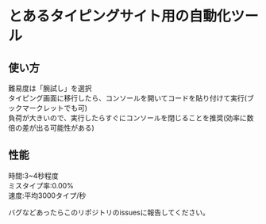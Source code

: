 # とあるタイピングサイト用の自動化ツール

## 使い方
難易度は「腕試し」を選択  
タイピング画面に移行したら、コンソールを開いてコードを貼り付けて実行(ブックマークレットでも可)  
負荷が大きいので、実行したらすぐにコンソールを閉じることを推奨(効率に数倍の差が出る可能性がある)

## 性能
時間:3~4秒程度  
ミスタイプ率:0.00%  
速度:平均3000タイプ/秒

バグなどあったらこのリポジトリのissuesに報告してください。
